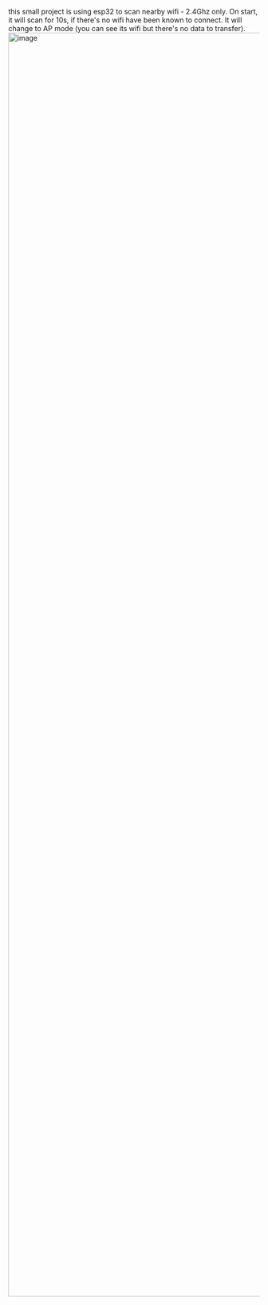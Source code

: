 this small project is using esp32 to scan nearby wifi - 2.4Ghz only. On start, it will scan for 10s, if there's no wifi have been known to connect. It will change to AP mode (you can see its wifi but there's no data to transfer).
<img width="1170" height="2532" alt="image" src="https://github.com/user-attachments/assets/c6db2a22-0adc-45e7-b934-7438faa4ff65" />
